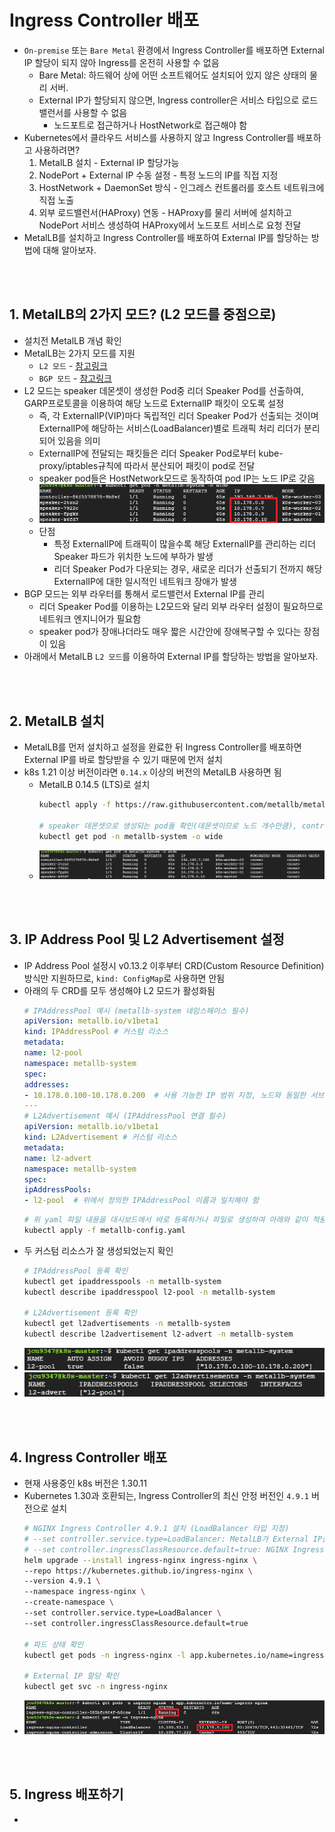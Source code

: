# Ingress Controller 배포
* `On-premise` 또는 `Bare Metal` 환경에서 Ingress Controller를 배포하면 External IP 할당이 되지 않아 Ingress를 온전히 사용할 수 없음
  * Bare Metal: 하드웨어 상에 어떤 소프트웨어도 설치되어 있지 않은 상태의 물리 서버.
  * External IP가 할당되지 않으면, Ingress controller은 서비스 타입으로 로드밸런서를 사용할 수 없음
    * 노드포트로 접근하거나 HostNetwork로 접근해야 함
* Kubernetes에서 클라우드 서비스를 사용하지 않고 Ingress Controller를 배포하고 사용하려면?
   1. MetalLB 설치 - External IP 할당가능
   2. NodePort + External IP 수동 설정 - 특정 노드의 IP를 직접 지정
   3. HostNetwork + DaemonSet 방식 - 인그레스 컨트롤러를 호스트 네트워크에 직접 노출
   4. 외부 로드밸런서(HAProxy) 연동 - HAProxy를 물리 서버에 설치하고 NodePort 서비스 생성하여 HAProxy에서 노드포트 서비스로 요청 전달
* MetalLB를 설치하고 Ingress Controller를 배포하여 External IP를 할당하는 방법에 대해 알아보자.

<br><br>

## 1. MetalLB의 2가지 모드? (L2 모드를 중점으로)
* 설치전 MetalLB 개념 확인
* MetalLB는 2가지 모드를 지원
  * `L2 모드` - [참고링크](https://malwareanalysis.tistory.com/271)
  * `BGP 모드` - [참고링크](https://malwareanalysis.tistory.com/272)
* L2 모드는 speaker 데몬셋이 생성한 Pod중 리더 Speaker Pod를 선출하여, GARP프로토콜을 이용하여 해당 노드로 ExternalIP 패킷이 오도록 설정
  * 즉, 각 ExternalIP(VIP)마다 독립적인 리더 Speaker Pod가 선출되는 것이며 ExternalIP에 해당하는 서비스(LoadBalancer)별로 트래픽 처리 리더가 분리되어 있음을 의미
  * ExternalIP에 전달되는 패킷들은 리더 Speaker Pod로부터 kube-proxy/iptables규칙에 따라서 분산되어 패킷이 pod로 전달
  * speaker pod들은 HostNetwork모드로 동작하여 pod IP는 노드 IP로 갖음
  * ![](2025-04-04-21-47-49.png)
  * 단점
    * 특정 ExternalIP에 트래픽이 많을수록 해당 ExternalIP를 관리하는 리더 Speaker 파드가 위치한 노드에 부하가 발생
    * 리더 Speaker Pod가 다운되는 경우, 새로운 리더가 선출되기 전까지 해당 ExternalIP에 대한 일시적인 네트워크 장애가 발생
* BGP 모드는 외부 라우터를 통해서 로드밸런서 External IP를 관리
  * 리더 Speaker Pod를 이용하는 L2모드와 달리 외부 라우터 설정이 필요하므로 네트워크 엔지니어가 필요함
  * speaker pod가 장애나더라도 매우 짧은 시간안에 장애복구할 수 있다는 장점이 있음
* 아래에서 MetalLB `L2 모드`를 이용하여 External IP를 할당하는 방법을 알아보자.

<br><br>

## 2. MetalLB 설치
* MetalLB를 먼저 설치하고 설정을 완료한 뒤 Ingress Controller를 배포하면 External IP를 바로 할당받을 수 있기 때문에 먼저 설치
* k8s 1.21 이상 버전이라면 `0.14.x` 이상의 버전의 MetalLB 사용하면 됨
  * MetalLB 0.14.5 (LTS)로 설치
    ```sh
    kubectl apply -f https://raw.githubusercontent.com/metallb/metallb/v0.14.5/config/manifests/metallb-native.yaml
    
    # speaker 데몬셋으로 생성되는 pod들 확인(데몬셋이므로 노드 개수만큼), controller 생성 확인
    kubectl get pod -n metallb-system -o wide
    ```
  * ![](2025-04-04-21-14-28.png)

<br><br>

## 3. IP Address Pool 및 L2 Advertisement 설정
* IP Address Pool 설정시 v0.13.2 이후부터 CRD(Custom Resource Definition) 방식만 지원하므로, `kind: ConfigMap`로 사용하면 안됨
* 아래의 두 CRD를 모두 생성해야 L2 모드가 활성화됨
    ```yaml
    # IPAddressPool 예시 (metallb-system 네임스페이스 필수)
    apiVersion: metallb.io/v1beta1
    kind: IPAddressPool # 커스텀 리소스
    metadata:
    name: l2-pool
    namespace: metallb-system
    spec:
    addresses:
    - 10.178.0.100-10.178.0.200  # 사용 가능한 IP 범위 지정, 노드와 동일한 서브넷으로 IP범위를 지정해야 함!!
    ---
    # L2Advertisement 예시 (IPAddressPool 연결 필수)
    apiVersion: metallb.io/v1beta1
    kind: L2Advertisement # 커스텀 리소스
    metadata:
    name: l2-advert
    namespace: metallb-system
    spec:
    ipAddressPools:
    - l2-pool  # 위에서 정의한 IPAddressPool 이름과 일치해야 함
    ```
    ```sh
    # 위 yaml 파일 내용을 대시보드에서 바로 등록하거나 파일로 생성하여 아래와 같이 적용하면 됨
    kubectl apply -f metallb-config.yaml
    ```
* 두 커스텀 리소스가 잘 생성되었는지 확인
    ```sh
    # IPAddressPool 등록 확인
    kubectl get ipaddresspools -n metallb-system
    kubectl describe ipaddresspool l2-pool -n metallb-system

    # L2Advertisement 등록 확인
    kubectl get l2advertisements -n metallb-system
    kubectl describe l2advertisement l2-advert -n metallb-system
    ```
* ![](2025-04-04-22-23-25.png)
* ![](2025-04-04-22-23-59.png)

<br><br>

## 4. Ingress Controller 배포
* 현재 사용중인 k8s 버전은 1.30.11
* Kubernetes 1.30과 호환되는, Ingress Controller의 최신 안정 버전인 `4.9.1` 버전으로 설치
    ```sh
    # NGINX Ingress Controller 4.9.1 설치 (LoadBalancer 타입 지정)
    # --set controller.service.type=LoadBalancer: MetalLB가 External IP를 할당하도록 설정
    # --set controller.ingressClassResource.default=true: NGINX Ingress Controller를 클러스터의 기본 IngressClass로 설정
    helm upgrade --install ingress-nginx ingress-nginx \
    --repo https://kubernetes.github.io/ingress-nginx \
    --version 4.9.1 \
    --namespace ingress-nginx \
    --create-namespace \
    --set controller.service.type=LoadBalancer \
    --set controller.ingressClassResource.default=true

    # 파드 상태 확인
    kubectl get pods -n ingress-nginx -l app.kubernetes.io/name=ingress-nginx

    # External IP 할당 확인
    kubectl get svc -n ingress-nginx
    ```
* ![](2025-04-04-22-47-50.png)

<br><br>

## 5. Ingress 배포하기
* 